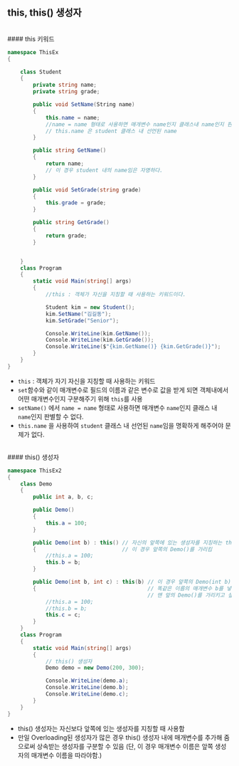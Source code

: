 ## this, this() 생성자

<br />
#### this 키워드

```csharp
namespace ThisEx
{

    class Student
    {
        private string name;
        private string grade;

        public void SetName(String name)
        {
            this.name = name;
            //name = name 형태로 사용하면 매개변수 name인지 클래스내 name인지 판별할 수 없다.
            // this.name 은 student 클래스 내 선언된 name
        }

        public string GetName()
        {
            return name;
            // 이 경우 student 내의 name임은 자명하다.
        }

        public void SetGrade(string grade)
        {
            this.grade = grade; 
        }

        public string GetGrade()
        {
            return grade;   
        }


    }
    class Program
    {
        static void Main(string[] args)
        {
            //this : 객체가 자신을 지칭할 때 사용하는 키워드이다.

            Student kim = new Student();
            kim.SetName("김길동");
            kim.SetGrade("Senior");

            Console.WriteLine(kim.GetName()); 
            Console.WriteLine(kim.GetGrade());
            Console.WriteLine($"{kim.GetName()} {kim.GetGrade()}");
        }
    }
}
```
- `this` : 객체가 자기 자신을 지칭할 때 사용하는 키워드
- `set`함수와 같이 매개변수로 필드의 이름과 같은 변수로 값을 받게 되면 객체내에서 어떤 매개변수인지 구분해주기 위해 `this`를 사용
- `setName()` 에서 `name = name` 형태로 사용하면 매개변수 `name`인지 클래스 내 `name`인지 판별할 수 없다.
- `this.name` 을 사용하여 `student` 클래스 내 선언된 `name`임을 명확하게 해주어야 문제가 없다.
<br />
#### this() 생성자

```csharp
namespace ThisEx2
{
    class Demo
    {
        public int a, b, c;

        public Demo()
        {
            this.a = 100;
        }

        public Demo(int b) : this() // 자신의 앞쪽에 있는 생성자를 지칭하는 this() 생성자
        {                           // 이 경우 앞쪽의 Demo()를 가리킴 
            //this.a = 100;
            this.b = b;
        }

        public Demo(int b, int c) : this(b) // 이 경우 앞쪽의 Demo(int b) 를 가리킴
        {                                   // 똑같은 이름의 매개변수 b를 넣어줘야함
                                            // 맨 앞의 Demo()를 가리키고 싶다면 this()를 써줘야함. 
            //this.a = 100;
            //this.b = b;
            this.c = c;
        }
    }
    class Program
    {
        static void Main(string[] args)
        {
            // this() 생성자
            Demo demo = new Demo(200, 300);

            Console.WriteLine(demo.a);
            Console.WriteLine(demo.b);
            Console.WriteLine(demo.c);
        }
    }
}
```

- this() 생성자는 자신보다 앞쪽에 있는 생성자를 지칭할 때 사용함
- 만일 Overloading된 생성자가 많은 경우 this() 생성자 내에 매개변수를 추가해 줌으로써 상속받는 생성자를 구분할 수 있음 (단, 이 경우 매개변수 이름은 앞쪽 생성자의 매개변수 이름을 따라야함.)
